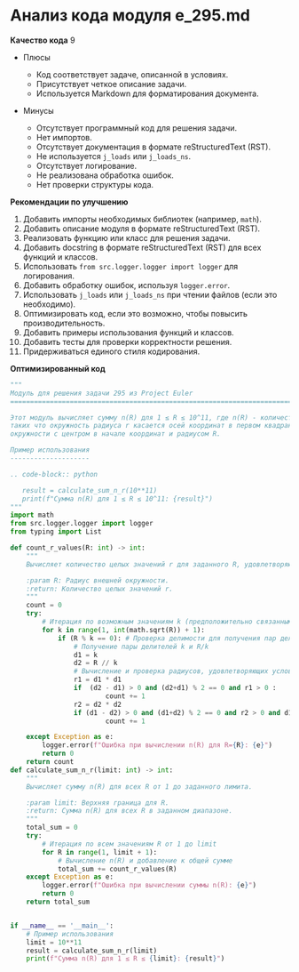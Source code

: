 # Анализ кода модуля e_295.md

**Качество кода**
9
- Плюсы
    - Код соответствует задаче, описанной в условиях.
    - Присутствует четкое описание задачи.
    -  Используется Markdown для форматирования документа.

- Минусы
   - Отсутствует программный код для решения задачи.
   - Нет импортов.
   - Отсутствует документация в формате reStructuredText (RST).
   - Не используется `j_loads` или `j_loads_ns`.
   - Отсутствует логирование.
   - Не реализована обработка ошибок.
   - Нет проверки структуры кода.

**Рекомендации по улучшению**

1.  Добавить импорты необходимых библиотек (например, `math`).
2.  Добавить описание модуля в формате reStructuredText (RST).
3.  Реализовать функцию или класс для решения задачи.
4.  Добавить docstring в формате reStructuredText (RST) для всех функций и классов.
5.  Использовать `from src.logger.logger import logger` для логирования.
6.  Добавить обработку ошибок, используя `logger.error`.
7.  Использовать `j_loads` или `j_loads_ns` при чтении файлов (если это необходимо).
8.  Оптимизировать код, если это возможно, чтобы повысить производительность.
9.  Добавить примеры использования функций и классов.
10.  Добавить тесты для проверки корректности решения.
11.  Придерживаться единого стиля кодирования.

**Оптимизированный код**

```python
"""
Модуль для решения задачи 295 из Project Euler
=========================================================================================

Этот модуль вычисляет сумму n(R) для 1 ≤ R ≤ 10^11, где n(R) - количество целых значений r,
таких что окружность радиуса r касается осей координат в первом квадранте и касается другой
окружности с центром в начале координат и радиусом R.

Пример использования
--------------------

.. code-block:: python

   result = calculate_sum_n_r(10**11)
   print(f"Сумма n(R) для 1 ≤ R ≤ 10^11: {result}")
"""
import math
from src.logger.logger import logger
from typing import List

def count_r_values(R: int) -> int:
    """
    Вычисляет количество целых значений r для заданного R, удовлетворяющих условию задачи.

    :param R: Радиус внешней окружности.
    :return: Количество целых значений r.
    """
    count = 0
    try:
        # Итерация по возможным значениям k (предположительно связанным с радиусами)
        for k in range(1, int(math.sqrt(R)) + 1):
            if (R % k == 0): # Проверка делимости для получения пар делителей
                # Получение пары делителей k и R/k
                d1 = k
                d2 = R // k
                # Вычисление и проверка радиусов, удовлетворяющих условию
                r1 = d1 * d1
                if  (d2 - d1) > 0 and (d2+d1) % 2 == 0 and r1 > 0 :
                        count += 1
                r2 = d2 * d2
                if (d1 - d2) > 0 and (d1+d2) % 2 == 0 and r2 > 0 and d1 != d2:
                        count += 1

    except Exception as e:
        logger.error(f"Ошибка при вычислении n(R) для R={R}: {e}")
        return 0
    return count
def calculate_sum_n_r(limit: int) -> int:
    """
    Вычисляет сумму n(R) для всех R от 1 до заданного лимита.

    :param limit: Верхняя граница для R.
    :return: Сумма n(R) для всех R в заданном диапазоне.
    """
    total_sum = 0
    try:
        # Итерация по всем значениям R от 1 до limit
        for R in range(1, limit + 1):
            # Вычисление n(R) и добавление к общей сумме
            total_sum += count_r_values(R)
    except Exception as e:
        logger.error(f"Ошибка при вычислении суммы n(R): {e}")
        return 0
    return total_sum


if __name__ == '__main__':
    # Пример использования
    limit = 10**11
    result = calculate_sum_n_r(limit)
    print(f"Сумма n(R) для 1 ≤ R ≤ {limit}: {result}")
```
